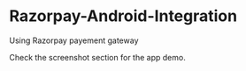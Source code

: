# Razorpay-Android-Integration
Using Razorpay payement gateway

Check the screenshot section for the app demo.

